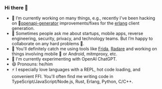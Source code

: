 ### Hi there 👋

- 🔭 I’m currently working on many things, e.g., recently I've been hacking on 🎯[openapi-generator](https://github.com/OpenAPITools/openapi-generator) improvements/fixes for the [erlang](https://www.erlang.org) client generation.
- 🤝 Sometimes people ask me about startups, mobile apps, reverse engineering, security, privacy, and technology teams. But I’m happy to collaborate on any hard problems 🚀. 
- 🙋 You'll definitely catch me using tools like [Frida](github.com/frida/frida), [Radare](github.com/radareorg/radare2) and working on things involving mobile  or Android, mitmproxy, etc. 
- 🌱 I'm currently experimenting with OpenAI ChatGPT.
- 😄 Pronouns: he/him
- ⚡ I especially love languages with a REPL, hot code loading, and convenient FFI. You'll often find me writing code in TypeScript/JavaScript/Node.js, Rust, Erlang, Python, C/C++.
